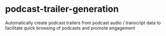# podcast-trailer-generation
Automatically create podcast trailers from podcast audio / transcript data to facilitate quick browsing of podcasts and promote engagement
